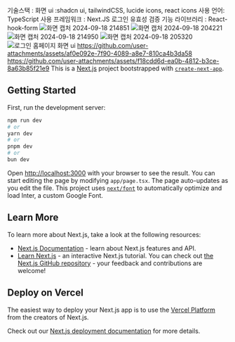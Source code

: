 기술스택 : 
화면 ui :shadcn ui, tailwindCSS, lucide icons, react icons
사용 언어: TypeScript
사용 프레임워크 : Next.JS
로그인 유효성 검증 기능 라이브러리 : React-hook-form
![화면 캡처 2024-09-18 214851](https://github.com/user-attachments/assets/1f0dcb99-c030-4548-94f7-b27321417991)
![화면 캡처 2024-09-18 204221](https://github.com/user-attachments/assets/67680f48-615c-468d-ac4c-6d15b549cc86)
![화면 캡처 2024-09-18 214950](https://github.com/user-attachments/assets/5070ea2d-6e51-4e58-b1f8-aa5ae770fc58)
![화면 캡처 2024-09-18 205320](https://github.com/user-attachments/assets/effad4eb-313c-4a68-8339-c7cd38715cc3)
![로그인 홈페이지 화면 ui](https://github.com/user-attachments/assets/05d622fe-fc5d-4dd7-b371-e36963f6173c)
https://github.com/user-attachments/assets/af0e092e-7f90-4089-a8e7-810ca4b3da58
https://github.com/user-attachments/assets/f18cdd6d-ea0b-4812-b3ce-8a63b85f21e9
This is a [Next.js](https://nextjs.org/) project bootstrapped with [`create-next-app`](https://github.com/vercel/next.js/tree/canary/packages/create-next-app).

## Getting Started
First, run the development server:

```bash
npm run dev
# or
yarn dev
# or
pnpm dev
# or
bun dev
```
Open [http://localhost:3000](http://localhost:3000) with your browser to see the result.
You can start editing the page by modifying `app/page.tsx`. The page auto-updates as you edit the file.
This project uses [`next/font`](https://nextjs.org/docs/basic-features/font-optimization) to automatically optimize and load Inter, a custom Google Font.

## Learn More
To learn more about Next.js, take a look at the following resources:
- [Next.js Documentation](https://nextjs.org/docs) - learn about Next.js features and API.
- [Learn Next.js](https://nextjs.org/learn) - an interactive Next.js tutorial.
You can check out [the Next.js GitHub repository](https://github.com/vercel/next.js/) - your feedback and contributions are welcome!

## Deploy on Vercel

The easiest way to deploy your Next.js app is to use the [Vercel Platform](https://vercel.com/new?utm_medium=default-template&filter=next.js&utm_source=create-next-app&utm_campaign=create-next-app-readme) from the creators of Next.js.

Check out our [Next.js deployment documentation](https://nextjs.org/docs/deployment) for more details.
